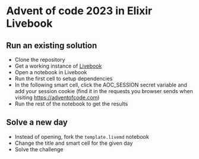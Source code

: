 # Advent of code 2023 in Elixir Livebook

## Run an existing solution

- Clone the repository
- Get a working instance of [Livebook](https://github.com/livebook-dev/livebook)
- Open a notebook in Livebook
- Run the first cell to setup dependencies
- In the following smart cell, click the AOC_SESSION secret variable and add your session cookie (find it in the requests you browser sends when visiting https://adventofcode.com)
- Run the rest of the notebook to get the results

## Solve a new day

- Instead of opening, fork the `template.livemd` notebook
- Change the title and smart cell for the given day
- Solve the challenge
